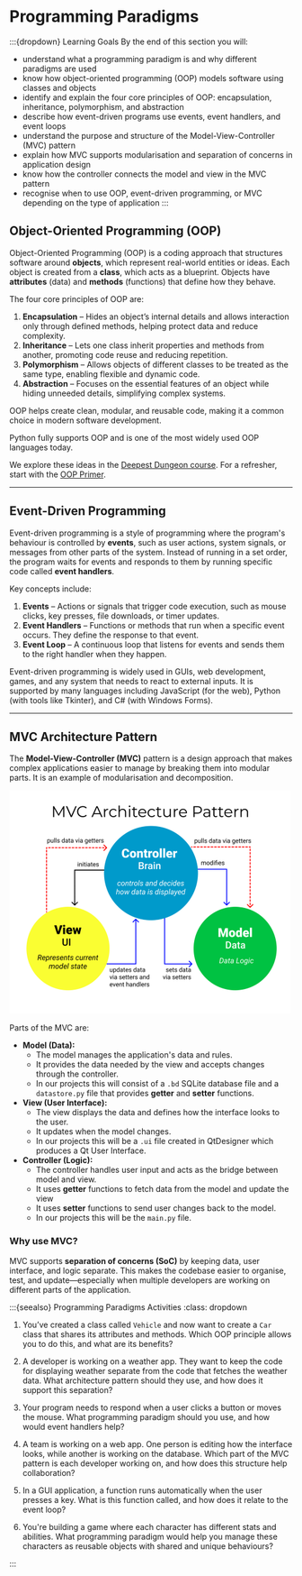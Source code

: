 # Programming Paradigms

:::{dropdown} Learning Goals
By the end of this section you will:
* understand what a programming paradigm is and why different paradigms are used
* know how object-oriented programming (OOP) models software using classes and objects
* identify and explain the four core principles of OOP: encapsulation, inheritance, polymorphism, and abstraction
* describe how event-driven programs use events, event handlers, and event loops
* understand the purpose and structure of the Model-View-Controller (MVC) pattern
* explain how MVC supports modularisation and separation of concerns in application design
* know how the controller connects the model and view in the MVC pattern
* recognise when to use OOP, event-driven programming, or MVC depending on the type of application
:::

## Object-Oriented Programming (OOP)

Object-Oriented Programming (OOP) is a coding approach that structures software around **objects**, which represent real-world entities or ideas. Each object is created from a **class**, which acts as a blueprint. Objects have **attributes** (data) and **methods** (functions) that define how they behave.

The four core principles of OOP are:

1. **Encapsulation** – Hides an object’s internal details and allows interaction only through defined methods, helping protect data and reduce complexity.
2. **Inheritance** – Lets one class inherit properties and methods from another, promoting code reuse and reducing repetition.
3. **Polymorphism** – Allows objects of different classes to be treated as the same type, enabling flexible and dynamic code.
4. **Abstraction** – Focuses on the essential features of an object while hiding unneeded details, simplifying complex systems.

OOP helps create clean, modular, and reusable code, making it a common choice in modern software development.

Python fully supports OOP and is one of the most widely used OOP languages today.

We explore these ideas in the [Deepest Dungeon course](https://damom73.github.io/python-oop-with-deepest-dungeon/). For a refresher, start with the [OOP Primer](https://damom73.github.io/python-oop-with-deepest-dungeon/oop_introduction.html).

---

## Event-Driven Programming

Event-driven programming is a style of programming where the program's behaviour is controlled by **events**, such as user actions, system signals, or messages from other parts of the system. Instead of running in a set order, the program waits for events and responds to them by running specific code called **event handlers**.

Key concepts include:

1. **Events** – Actions or signals that trigger code execution, such as mouse clicks, key presses, file downloads, or timer updates.
2. **Event Handlers** – Functions or methods that run when a specific event occurs. They define the response to that event.
3. **Event Loop** – A continuous loop that listens for events and sends them to the right handler when they happen.

Event-driven programming is widely used in GUIs, web development, games, and any system that needs to react to external inputs. It is supported by many languages including JavaScript (for the web), Python (with tools like Tkinter), and C# (with Windows Forms).

---

## MVC Architecture Pattern

The **Model-View-Controller (MVC)** pattern is a design approach that makes complex applications easier to manage by breaking them into modular parts. It is an example of modularisation and decomposition.

![MVC architecture](./assets/04/mvc.png)

Parts of the MVC are:

- **Model (Data):**
  - The model manages the application's data and rules. 
  - It provides the data needed by the view and accepts changes through the controller.
  - In our projects this will consist of a `.bd` SQLite database file and a `datastore.py` file that provides **getter** and **setter** functions.
- **View (User Interface):**
  - The view displays the data and defines how the interface looks to the user. 
  - It updates when the model changes.
  - In our projects this will be a `.ui` file created in QtDesigner which produces a Qt User Interface.
- **Controller (Logic):**
  - The controller handles user input and acts as the bridge between model and view. 
  - It uses **getter** functions to fetch data from the model and update the view
  - It uses **setter** functions to send user changes back to the model.
  - In our projects this will be the `main.py` file.

### Why use MVC?

MVC supports **separation of concerns (SoC)** by keeping data, user interface, and logic separate. This makes the codebase easier to organise, test, and update—especially when multiple developers are working on different parts of the application.

:::{seealso} Programming Paradigms Activities
:class: dropdown
1. You’ve created a class called `Vehicle` and now want to create a `Car` class that shares its attributes and methods. Which OOP principle allows you to do this, and what are its benefits?

2. A developer is working on a weather app. They want to keep the code for displaying weather separate from the code that fetches the weather data. What architecture pattern should they use, and how does it support this separation?

3. Your program needs to respond when a user clicks a button or moves the mouse. What programming paradigm should you use, and how would event handlers help?

4. A team is working on a web app. One person is editing how the interface looks, while another is working on the database. Which part of the MVC pattern is each developer working on, and how does this structure help collaboration?

5. In a GUI application, a function runs automatically when the user presses a key. What is this function called, and how does it relate to the event loop?

6. You're building a game where each character has different stats and abilities. What programming paradigm would help you manage these characters as reusable objects with shared and unique behaviours?

:::
